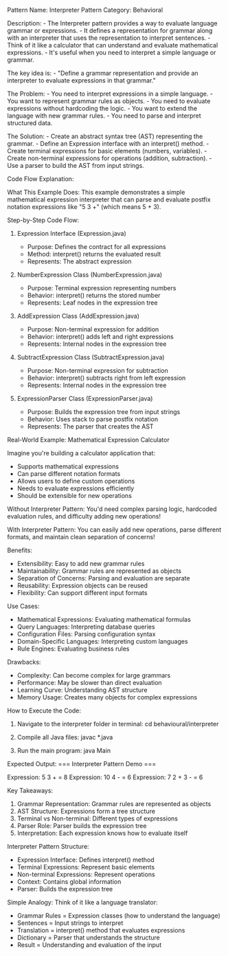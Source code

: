 Pattern Name: Interpreter
Pattern Category: Behavioral

Description:
    - The Interpreter pattern provides a way to evaluate language grammar or expressions.
    - It defines a representation for grammar along with an interpreter that uses the representation to interpret sentences.
    - Think of it like a calculator that can understand and evaluate mathematical expressions.
    - It's useful when you need to interpret a simple language or grammar.

The key idea is:
    - "Define a grammar representation and provide an interpreter to evaluate expressions in that grammar."

The Problem:
    - You need to interpret expressions in a simple language.
    - You want to represent grammar rules as objects.
    - You need to evaluate expressions without hardcoding the logic.
    - You want to extend the language with new grammar rules.
    - You need to parse and interpret structured data.

The Solution:
    - Create an abstract syntax tree (AST) representing the grammar.
    - Define an Expression interface with an interpret() method.
    - Create terminal expressions for basic elements (numbers, variables).
    - Create non-terminal expressions for operations (addition, subtraction).
    - Use a parser to build the AST from input strings.

Code Flow Explanation:

What This Example Does:
This example demonstrates a simple mathematical expression interpreter that can parse and evaluate postfix notation expressions like "5 3 +" (which means 5 + 3).

Step-by-Step Code Flow:

1. Expression Interface (Expression.java)
   - Purpose: Defines the contract for all expressions
   - Method: interpret() returns the evaluated result
   - Represents: The abstract expression

2. NumberExpression Class (NumberExpression.java)
   - Purpose: Terminal expression representing numbers
   - Behavior: interpret() returns the stored number
   - Represents: Leaf nodes in the expression tree

3. AddExpression Class (AddExpression.java)
   - Purpose: Non-terminal expression for addition
   - Behavior: interpret() adds left and right expressions
   - Represents: Internal nodes in the expression tree

4. SubtractExpression Class (SubtractExpression.java)
   - Purpose: Non-terminal expression for subtraction
   - Behavior: interpret() subtracts right from left expression
   - Represents: Internal nodes in the expression tree

5. ExpressionParser Class (ExpressionParser.java)
   - Purpose: Builds the expression tree from input strings
   - Behavior: Uses stack to parse postfix notation
   - Represents: The parser that creates the AST

Real-World Example: Mathematical Expression Calculator

Imagine you're building a calculator application that:
- Supports mathematical expressions
- Can parse different notation formats
- Allows users to define custom operations
- Needs to evaluate expressions efficiently
- Should be extensible for new operations

Without Interpreter Pattern:
You'd need complex parsing logic, hardcoded evaluation rules, and difficulty adding new operations!

With Interpreter Pattern:
You can easily add new operations, parse different formats, and maintain clean separation of concerns!

Benefits:
- Extensibility: Easy to add new grammar rules
- Maintainability: Grammar rules are represented as objects
- Separation of Concerns: Parsing and evaluation are separate
- Reusability: Expression objects can be reused
- Flexibility: Can support different input formats

Use Cases:
- Mathematical Expressions: Evaluating mathematical formulas
- Query Languages: Interpreting database queries
- Configuration Files: Parsing configuration syntax
- Domain-Specific Languages: Interpreting custom languages
- Rule Engines: Evaluating business rules

Drawbacks:
- Complexity: Can become complex for large grammars
- Performance: May be slower than direct evaluation
- Learning Curve: Understanding AST structure
- Memory Usage: Creates many objects for complex expressions

How to Execute the Code:
1. Navigate to the interpreter folder in terminal:
   cd behavioural/interpreter

2. Compile all Java files:
   javac *.java

3. Run the main program:
   java Main

Expected Output:
=== Interpreter Pattern Demo ===

Expression: 5 3 + = 8
Expression: 10 4 - = 6
Expression: 7 2 + 3 - = 6

Key Takeaways:
1. Grammar Representation: Grammar rules are represented as objects
2. AST Structure: Expressions form a tree structure
3. Terminal vs Non-terminal: Different types of expressions
4. Parser Role: Parser builds the expression tree
5. Interpretation: Each expression knows how to evaluate itself

Interpreter Pattern Structure:
- Expression Interface: Defines interpret() method
- Terminal Expressions: Represent basic elements
- Non-terminal Expressions: Represent operations
- Context: Contains global information
- Parser: Builds the expression tree

Simple Analogy:
Think of it like a language translator:
- Grammar Rules = Expression classes (how to understand the language)
- Sentences = Input strings to interpret
- Translation = interpret() method that evaluates expressions
- Dictionary = Parser that understands the structure
- Result = Understanding and evaluation of the input
